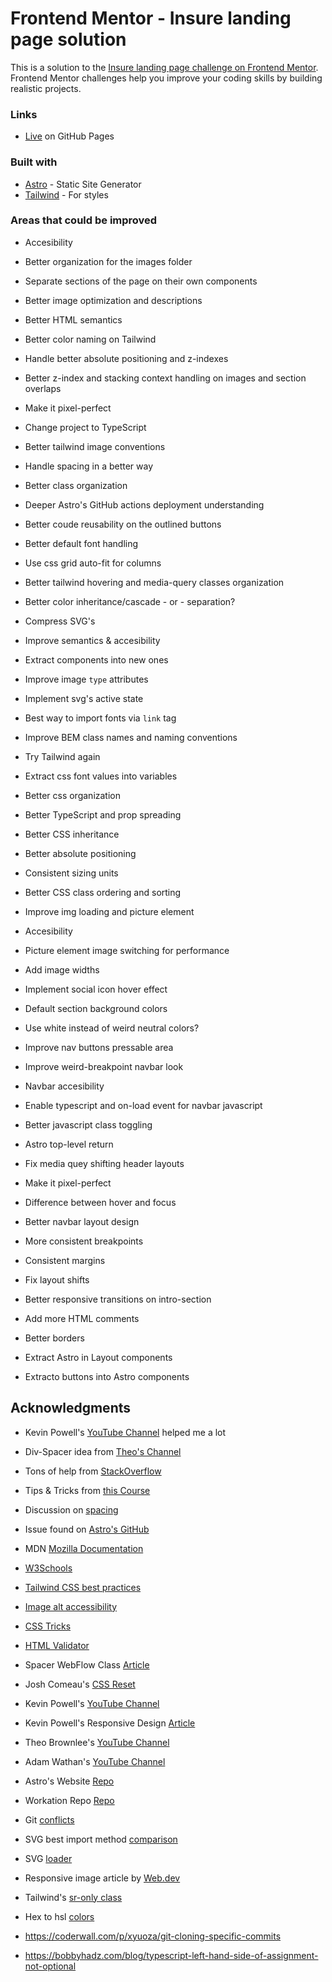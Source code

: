 # Frontend Mentor - Insure landing page solution

This is a solution to the [Insure landing page challenge on Frontend Mentor](https://www.frontendmentor.io/challenges/insure-landing-page-uTU68JV8). Frontend Mentor challenges help you improve your coding skills by building realistic projects.

### Links

- [Live](https://pedroalonsoms.github.io/insure-landing-page/) on GitHub Pages

### Built with

- [Astro](https://astro.build/) - Static Site Generator
- [Tailwind](https://tailwindcss.com/) - For styles

### Areas that could be improved

- Accesibility
- Better organization for the images folder
- Separate sections of the page on their own components
- Better image optimization and descriptions
- Better HTML semantics
- Better color naming on Tailwind
- Handle better absolute positioning and z-indexes
- Better z-index and stacking context handling on images and section overlaps
- Make it pixel-perfect
- Change project to TypeScript
- Better tailwind image conventions
- Handle spacing in a better way
- Better class organization
- Deeper Astro's GitHub actions deployment understanding
- Better coude reusability on the outlined buttons
- Better default font handling
- Use css grid auto-fit for columns
- Better tailwind hovering and media-query classes organization
- Better color inheritance/cascade - or - separation?

- Compress SVG's
- Improve semantics & accesibility
- Extract components into new ones
- Improve image `type` attributes
- Implement svg's active state
- Best way to import fonts via `link` tag
- Improve BEM class names and naming conventions
- Try Tailwind again
- Extract css font values into variables
- Better css organization
- Better TypeScript and prop spreading
- Better CSS inheritance
- Better absolute positioning
- Consistent sizing units
- Better CSS class ordering and sorting
- Improve img loading and picture element
- Accesibility
- Picture element image switching for performance
- Add image widths
- Implement social icon hover effect
- Default section background colors
- Use white instead of weird neutral colors?
- Improve nav buttons pressable area
- Improve weird-breakpoint navbar look
- Navbar accesibility
- Enable typescript and on-load event for navbar javascript
- Better javascript class toggling
- Astro top-level return
- Fix media quey shifting header layouts
- Make it pixel-perfect
- Difference between hover and focus
- Better navbar layout design
- More consistent breakpoints
- Consistent margins
- Fix layout shifts
- Better responsive transitions on intro-section
- Add more HTML comments
- Better borders
- Extract Astro in Layout components
- Extracto buttons into Astro components

## Acknowledgments

- Kevin Powell's [YouTube Channel](https://www.youtube.com/@KevinPowell) helped me a lot
- Div-Spacer idea from [Theo's Channel](https://www.youtube.com/@t3dotgg)
- Tons of help from [StackOverflow](https://stackoverflow.com/)
- Tips & Tricks from [this Course](https://www.youtube.com/watch?v=0aTRN9CSCY0&list=PL7CcGwsqRpSO3J4YU6BkWqjU0XcVSaPXl)
- Discussion on [spacing](https://stackoverflow.com/questions/5183731/is-using-div-spacers-a-bad-practice)
- Issue found on [Astro's GitHub](https://github.com/withastro/astro/issues/4029)
- MDN [Mozilla Documentation](https://developer.mozilla.org/)
- [W3Schools](https://www.w3schools.com/)
- [Tailwind CSS best practices](https://gist.github.com/sandren/0f22e116f01611beab2b1195ab731b63)
- [Image alt accessibility](https://www.w3.org/WAI/tutorials/images/decorative/)
- [CSS Tricks](https://css-tricks.com/)
- [HTML Validator](https://validator.w3.org/#validate_by_input)
- Spacer WebFlow Class [Article](https://webflow.com/blog/html-spacer)

- Josh Comeau's [CSS Reset](https://www.joshwcomeau.com/css/custom-css-reset/)
- Kevin Powell's [YouTube Channel](https://www.youtube.com/@KevinPowell)
- Kevin Powell's Responsive Design [Article](https://www.freecodecamp.org/news/taking-the-right-approach-to-responsive-web-design/)
- Theo Brownlee's [YouTube Channel](https://www.youtube.com/@t3dotgg)
- Adam Wathan's [YouTube Channel](https://www.youtube.com/@AdamWathan)
- Astro's Website [Repo](https://github.com/withastro/astro.build)
- Workation Repo [Repo](https://github.com/adamwathan/workcation)
- Git [conflicts](https://devconnected.com/how-to-undo-last-git-commit/)
- SVG best import method [comparison](https://css-tricks.com/using-svg/)
- SVG [loader](https://css-tricks.com/svg-loader-a-different-way-to-work-with-external-svg/)
- Responsive image article by [Web.dev](https://web.dev/learn/design/picture-element/)
- Tailwind's [sr-only class](https://tailwindcss.com/docs/screen-readers)
- Hex to hsl [colors](https://htmlcolors.com/hex-to-hsl)
- https://coderwall.com/p/xyuoza/git-cloning-specific-commits
- https://bobbyhadz.com/blog/typescript-left-hand-side-of-assignment-not-optional
